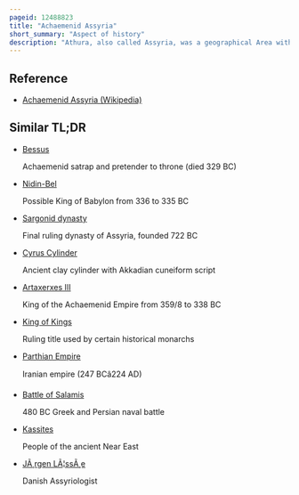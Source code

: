 ```yaml
---
pageid: 12488823
title: "Achaemenid Assyria"
short_summary: "Aspect of history"
description: "Athura, also called Assyria, was a geographical Area within the Achaemenid Empire in Upper Mesopotamia from 539 to 330 Bc as a military Protectorate State. Although sometimes regarded as a Satrapy, Achaemenid royal Inscriptions list it as a Dahyu, a Concept generally interpreted as Meaning either a Group of People or both a Country and its People, without any administrative Implication."
---
```


## Reference

- [Achaemenid Assyria (Wikipedia)](https://en.wikipedia.org/?curid=12488823)

## Similar TL;DR

- [Bessus](/tldr/en/bessus)

  Achaemenid satrap and pretender to throne (died 329 BC)

- [Nidin-Bel](/tldr/en/nidin-bel)

  Possible King of Babylon from 336 to 335 BC

- [Sargonid dynasty](/tldr/en/sargonid-dynasty)

  Final ruling dynasty of Assyria, founded 722 BC

- [Cyrus Cylinder](/tldr/en/cyrus-cylinder)

  Ancient clay cylinder with Akkadian cuneiform script

- [Artaxerxes III](/tldr/en/artaxerxes-iii)

  King of the Achaemenid Empire from 359/8 to 338 BC

- [King of Kings](/tldr/en/king-of-kings)

  Ruling title used by certain historical monarchs

- [Parthian Empire](/tldr/en/parthian-empire)

  Iranian empire (247 BCâ224 AD)

- [Battle of Salamis](/tldr/en/battle-of-salamis)

  480 BC Greek and Persian naval battle

- [Kassites](/tldr/en/kassites)

  People of the ancient Near East

- [JÃ¸rgen LÃ¦ssÃ¸e](/tldr/en/jrgen-lsse)

  Danish Assyriologist
